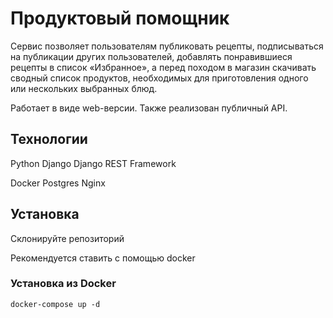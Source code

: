 # Продуктовый помощник

Сервис позволяет пользователям публиковать рецепты,
подписываться на публикации других пользователей, 
добавлять понравившиеся рецепты в список «Избранное», 
а перед походом в магазин скачивать сводный список продуктов, 
необходимых для приготовления одного или нескольких выбранных блюд.

Работает в виде web-версии.
Также реализован публичный API.

## Технологии
Python
Django
Django REST Framework

Docker
Postgres
Nginx

## Установка

Склонируйте репозиторий

Рекомендуется ставить с помощью docker

### Установка из Docker

```
docker-compose up -d
```









